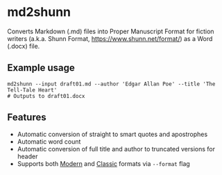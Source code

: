 # md2shunn

Converts Markdown (.md) files into Proper Manuscript Format for fiction writers
(a.k.a. Shunn Format, https://www.shunn.net/format/) as a Word (.docx) file.

## Example usage

```
md2shunn --input draft01.md --author 'Edgar Allan Poe' --title 'The Tell-Tale Heart'
# Outputs to draft01.docx
```

## Features

* Automatic conversion of straight to smart quotes and apostrophes
* Automatic word count
* Automatic conversion of full title and author to truncated versions for header
* Supports both [Modern](https://www.shunn.net/format/story/) and [Classic](https://www.shunn.net/format/classic/) formats via `--format` flag